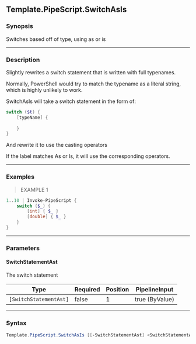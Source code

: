 Template.PipeScript.SwitchAsIs
------------------------------

### Synopsis
Switches based off of type, using as or is

---

### Description

Slightly rewrites a switch statement that is written with full typenames.

Normally, PowerShell would try to match the typename as a literal string, which is highly unlikely to work.

SwitchAsIs will take a switch statement in the form of:

~~~PowerShell
switch ($t) {
    [typeName] {
        
    }
}
~~~

And rewrite it to use the casting operators

If the label matches As or Is, it will use the corresponding operators.

---

### Examples
> EXAMPLE 1

```PowerShell
1..10 | Invoke-PipeScript {
    switch ($_) {
        [int] { $_ } 
        [double] { $_ }
    }
}
```

---

### Parameters
#### **SwitchStatementAst**
The switch statement

|Type                  |Required|Position|PipelineInput |
|----------------------|--------|--------|--------------|
|`[SwitchStatementAst]`|false   |1       |true (ByValue)|

---

### Syntax
```PowerShell
Template.PipeScript.SwitchAsIs [[-SwitchStatementAst] <SwitchStatementAst>] [<CommonParameters>]
```
